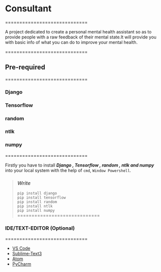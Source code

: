 # Consultant

=============================

A project dedicated to create a personal mental health assistant so as to provide people with a raw feedback of their mental state.It will provide you with basic info of what you can do to improve your mental health.

=============================

## Pre-required

=============================

### Django
### Tensorflow
### random
### ntlk
### numpy

=============================

Firstly you have to install ***Django , Tensorflow , random , ntlk and numpy*** into your local system with the help of `cmd`, `Window Powershell`.  

> ### ***Write***
>
>`pip install django`<br/>
>`pip install tensorflow`<br/>
>`pip install random`<br/>
>`pip install ntlk`<br/>
>`pip install numpy`<br/>
=============================

### IDE/TEXT-EDITOR (Optional)

=============================
- [VS Code](https://code.visualstudio.com/download)
- [Sublime-Text3](https://www.sublimetext.com/3)
- [Atom](https://atom.io/)
- [PyCharm](https://www.jetbrains.com/pycharm/download/#section=windows)
